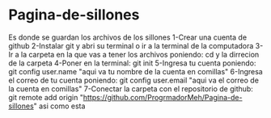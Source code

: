 # Pagina-de-sillones
Es donde se guardan los archivos de los sillones
1-Crear una cuenta de github
2-Instalar git y abri su terminal o ir a la terminal de la computadora
3-Ir a la carpeta en la que vas a tener los archivos poniendo: cd y la dirrecion de la carpeta
4-Poner en la terminal: git init
5-Ingresa tu cuenta poniendo: git config user.name "aqui va tu nombre de la cuenta en comillas"
6-Ingresa el correo de tu cuenta poniendo: git config user.email "aqui va el correo de la cuenta en comillas"
7-Conectar la carpeta con el repositorio de github: git remote add origin "https://github.com/ProgrmadorMeh/Pagina-de-sillones"  asi como esta
